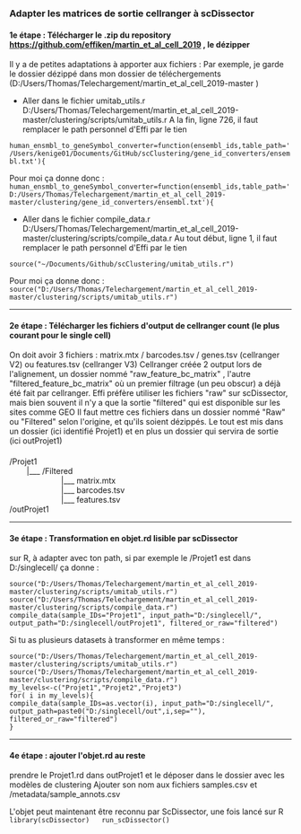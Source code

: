 ### Adapter les matrices de sortie cellranger à scDissector

#### 1e étape : Télécharger le .zip du repository https://github.com/effiken/martin_et_al_cell_2019 , le dézipper

Il y a de petites adaptations à apporter aux fichiers :
Par exemple, je garde le dossier dézippé dans mon dossier de téléchergements (D:/Users/Thomas/Telechargement/martin_et_al_cell_2019-master )

- Aller dans le fichier umitab_utils.r
D:/Users/Thomas/Telechargement/martin_et_al_cell_2019-master/clustering/scripts/umitab_utils.r
A la fin, ligne 726, il faut remplacer le path personnel d'Effi par le tien

`human_ensmbl_to_geneSymbol_converter=function(ensembl_ids,table_path='/Users/kenige01/Documents/GitHub/scClustering/gene_id_converters/ensembl.txt'){`

Pour moi ça donne donc :
`human_ensmbl_to_geneSymbol_converter=function(ensembl_ids,table_path='D:/Users/Thomas/Telechargement/martin_et_al_cell_2019-master/clustering/gene_id_converters/ensembl.txt'){`


- Aller dans le fichier compile_data.r
D:/Users/Thomas/Telechargement/martin_et_al_cell_2019-master/clustering/scripts/compile_data.r
Au tout début, ligne 1, il faut remplacer le path personnel d'Effi par le tien

`source("~/Documents/Github/scClustering/umitab_utils.r")`

Pour moi ça donne donc :
`source("D:/Users/Thomas/Telechargement/martin_et_al_cell_2019-master/clustering/scripts/umitab_utils.r")`

***

#### 2e étape : Télécharger les fichiers d'output de cellranger count (le plus courant pour le single cell)
On doit avoir 3 fichiers :  matrix.mtx / barcodes.tsv / genes.tsv (cellranger V2) ou features.tsv (cellranger V3) 
Cellranger créée 2 output lors de l'alignement, un dossier nommé "raw_feature_bc_matrix" , l'autre "filtered_feature_bc_matrix" où un premier filtrage (un peu obscur) a déjà été fait par cellranger. Effi préfère utiliser les fichiers "raw" sur scDissector, mais bien souvent il n'y a que la sortie "filtered" qui est disponible sur les sites comme GEO
Il faut mettre ces fichiers dans un dossier nommé "Raw" ou "Filtered" selon l'origine, et qu'ils soient dézippés.
Le tout est mis dans un dossier (ici identifié Projet1) et en plus un dossier qui servira de sortie (ici outProjet1)

####

/Projet1   
⠀⠀⠀|___ /Filtered   
⠀⠀⠀⠀⠀⠀⠀⠀⠀|___ matrix.mtx  
⠀⠀⠀⠀⠀⠀⠀⠀⠀|___ barcodes.tsv  
⠀⠀⠀⠀⠀⠀⠀⠀⠀|___ features.tsv  
/outProjet1  


***

#### 3e étape : Transformation en objet.rd lisible par scDissector 
sur R, à adapter avec ton path, si par exemple le /Projet1 est dans D:/singlecell/ ça donne :

`
source("D:/Users/Thomas/Telechargement/martin_et_al_cell_2019-master/clustering/scripts/umitab_utils.r")  
source("D:/Users/Thomas/Telechargement/martin_et_al_cell_2019-master/clustering/scripts/compile_data.r")  
compile_data(sample_IDs="Projet1", input_path="D:/singlecell/", output_path="D:/singlecell/outProjet1", filtered_or_raw="filtered")  
`

Si tu as plusieurs datasets à transformer en même temps :

`
source("D:/Users/Thomas/Telechargement/martin_et_al_cell_2019-master/clustering/scripts/umitab_utils.r")  
source("D:/Users/Thomas/Telechargement/martin_et_al_cell_2019-master/clustering/scripts/compile_data.r") ` <br />
`
my_levels<-c("Projet1","Projet2","Projet3") ` <br />
`
for( i in my_levels){ ` <br />
`
  compile_data(sample_IDs=as.vector(i), input_path="D:/singlecell/", output_path=paste0("D:/singlecell/out",i,sep=""), filtered_or_raw="filtered") `<br />
 `
}  
`
***

#### 4e étape : ajouter l'objet.rd au reste
prendre le Projet1.rd dans outProjet1 et le déposer dans le dossier avec les modèles de clustering
Ajouter son nom aux fichiers samples.csv et /metadata/sample_annots.csv

L'objet peut maintenant être reconnu par ScDissector, une fois lancé sur R
`
library(scDissector)  
run_scDissector()
`

